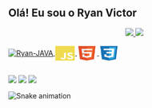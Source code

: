 ## Olá! Eu sou o Ryan Victor
<div align="center">
  <a href="https://github.com/RyanVict0r">
  <img height="180em" src="https://github-readme-stats.vercel.app/api?username=RyanVict0r&show_icons=true&theme=dark&include_all_commits=true&count_private=true"/>
  <img height="180em" src="https://github-readme-stats.vercel.app/api/top-langs/?username=RyanVict0r&layout=compact&langs_count=7&theme=dark"/>
</div>
  <div style="display: inline_block"><br>
  <img align="center" alt="Ryan-JAVA" height="30" widht="40" src="https://cdn.jsdelivr.net/gh/devicons/devicon/icons/java/java-original-wordmark.svg" />
  <img align="center" alt="Ryan-Js" height="30" width="40" src="https://raw.githubusercontent.com/devicons/devicon/master/icons/javascript/javascript-plain.svg">
  <img align="center" alt="Ryan-HTML" height="30" width="40" src="https://raw.githubusercontent.com/devicons/devicon/master/icons/html5/html5-original.svg">
  <img align="center" alt="Ryan-CSS" height="30" width="40" src="https://raw.githubusercontent.com/devicons/devicon/master/icons/css3/css3-original.svg">
</div>
  
##
  
 <div> 
  
  <a href="https://www.instagram.com/ryaan.victor/" target="_blank"><img src="https://img.shields.io/badge/-Instagram-%23E4405F?style=for-the-badge&logo=instagram&logoColor=white" target="_blank"></a>
  <a href = "mailto:ryanvictorreis2000@gmail.com"><img src="https://img.shields.io/badge/-Gmail-%23333?style=for-the-badge&logo=gmail&logoColor=white" target="_blank"></a>
  <a href="https://www.linkedin.com/in/ryan-victor-836582240/" target="_blank"><img src="https://img.shields.io/badge/-LinkedIn-%230077B5?style=for-the-badge&logo=linkedin&logoColor=white" target="_blank"></a> 
</div>
 
  ![Snake animation](https://github.com/RyanVict0r/RyanVict0r/blob/output/github-contribution-grid-snake.svg)
 
</div>
